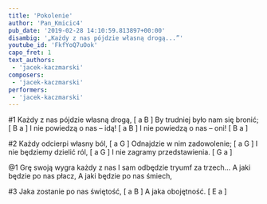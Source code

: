 ```yaml
---
title: 'Pokolenie'
author: 'Pan_Kmicic4'
pub_date: '2019-02-28 14:10:59.813897+00:00'
disambig: '„Każdy z nas pójdzie własną drogą...”'
youtube_id: 'FkfYoQ7uOok'
capo_fret: 1
text_authors:
 - 'jacek-kaczmarski'
composers:
 - 'jacek-kaczmarski'
performers:
 - 'jacek-kaczmarski'
---
```


#1
Każdy z nas pójdzie własną drogą, [ a B ]
By trudniej było nam się bronić; [ B a ]
I nie powiedzą o nas – idą! [ a B ]
I nie powiedzą o nas – oni! [ B a ]

#2
Każdy odcierpi własny ból, [ a G ]
Odnajdzie w nim zadowolenie; [ a G ]
I nie będziemy dzielić ról, [ a G ]
I nie zagramy przedstawienia. [ G a ]

@1
Grę swoją wygra każdy z nas
I sam odbędzie tryumf za trzech…
A jaki będzie po nas płacz,
A jaki będzie po nas śmiech,

#3
Jaka zostanie po nas świętość, [ a B ]
A jaka obojętność. [ E a ]